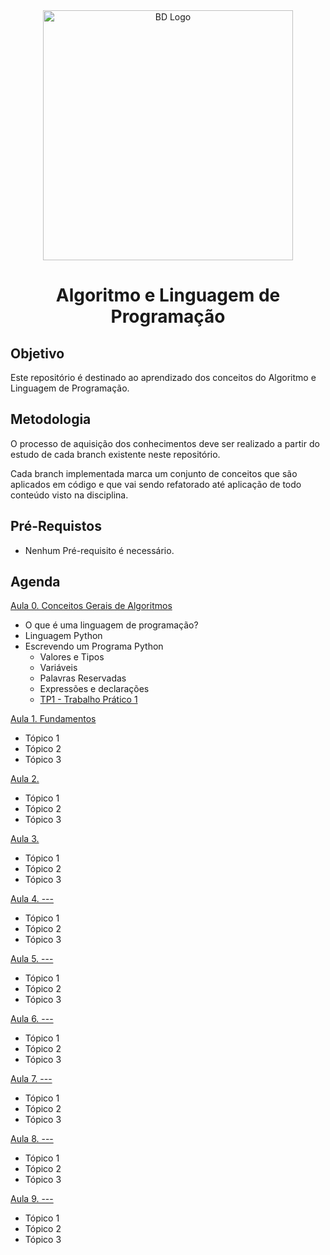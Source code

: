 <div  align="center">
    <img width="400"
        alt="BD Logo"
        src="https://blog.geekhunter.com.br/wp-content/uploads/2022/02/linguagem-python-1024x579-1.jpg"
      />
    <h1> Algoritmo e Linguagem de Programação </h1>
</div>

## Objetivo

Este repositório é destinado ao aprendizado dos conceitos do Algoritmo e Linguagem de Programação.

## Metodologia

O processo de aquisição dos conhecimentos deve ser realizado a partir do estudo de cada branch existente neste repositório.

Cada branch implementada marca um conjunto de conceitos que são aplicados em código e que vai sendo refatorado até aplicação de todo conteúdo visto na disciplina.

## Pré-Requistos 

- Nenhum Pré-requisito é necessário.

## Agenda

<a href="https://github.com/placidoneto/programacao-computadores-lecture/tree/aula01-conceitosdalinguagem-lecture00"> Aula 0. Conceitos Gerais de Algoritmos</a>

- O que é uma linguagem de programação?
- Linguagem Python
- Escrevendo um Programa Python
  - Valores e Tipos
  - Variáveis
  - Palavras Reservadas
  - Expressões e declarações
  - [TP1 - Trabalho Prático 1]() 
  

<a href=""> Aula 1. Fundamentos</a>

- Tópico 1
- Tópico 2
- Tópico 3

<a href="">Aula 2. </a>

- Tópico 1
- Tópico 2
- Tópico 3
  
<a href="">Aula 3. </a>

- Tópico 1
- Tópico 2
- Tópico 3

<a href="branch link">Aula 4. ---</a>

- Tópico 1
- Tópico 2
- Tópico 3

<a href="branch link">Aula 5. ---</a>

- Tópico 1
- Tópico 2
- Tópico 3

<a href="branch link">Aula 6. ---</a>

- Tópico 1
- Tópico 2
- Tópico 3

<a href="branch link">Aula 7. ---</a>

- Tópico 1
- Tópico 2
- Tópico 3

<a href="branch link">Aula 8. ---</a>

- Tópico 1
- Tópico 2
- Tópico 3

<a href="branch link">Aula 9. ---</a>

- Tópico 1
- Tópico 2
- Tópico 3

